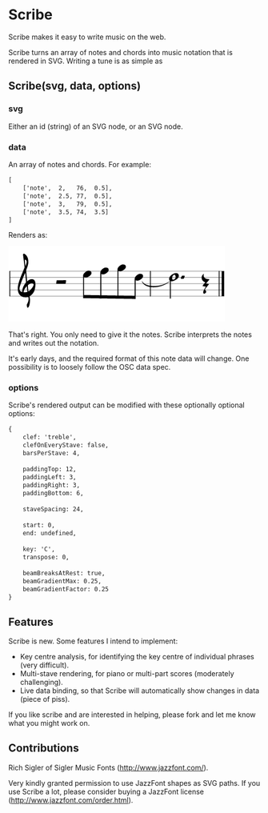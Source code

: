 # Scribe

Scribe makes it easy to write music on the web.

Scribe turns an array of notes and chords into music notation that is rendered in SVG.
Writing a tune is as simple as 


## Scribe(svg, data, options)


### svg

Either an id (string) of an SVG node, or an SVG node.


### data

An array of notes and chords. For example:

    [
        ['note',  2,   76,  0.5],
        ['note',  2.5, 77,  0.5],
        ['note',  3,   79,  0.5],
        ['note',  3.5, 74,  3.5]
    ]

Renders as:

![Dum-de-de-duuum](example.png)

That's right. You only need to give it the notes.
Scribe interprets the notes and writes out the notation.

It's early days, and the required format of this note data will change.
One possibility is to loosely follow the OSC data spec.


### options

Scribe's rendered output can be modified with these optionally optional options:

    {
        clef: 'treble',
        clefOnEveryStave: false,
        barsPerStave: 4,
        
        paddingTop: 12,
        paddingLeft: 3,
        paddingRight: 3,
        paddingBottom: 6,
        
        staveSpacing: 24,
        
        start: 0,
        end: undefined,
        
        key: 'C',
        transpose: 0,

        beamBreaksAtRest: true,
        beamGradientMax: 0.25,
        beamGradientFactor: 0.25
    }


## Features

Scribe is new.
Some features I intend to implement:

* Key centre analysis, for identifying the key centre of individual phrases (very difficult).
* Multi-stave rendering, for piano or multi-part scores (moderately challenging).
* Live data binding, so that Scribe will automatically show changes in data (piece of piss).

If you like scribe and are interested in helping, please fork and let me know what you might work on.


## Contributions

Rich Sigler of Sigler Music Fonts (http://www.jazzfont.com/).

Very kindly granted permission to use JazzFont shapes as SVG paths.
If you use Scribe a lot, please consider buying a JazzFont license (http://www.jazzfont.com/order.html).
